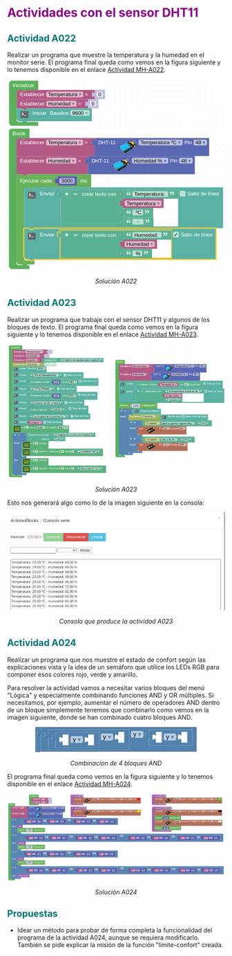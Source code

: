 # <FONT COLOR=#8B008B>Actividades con el sensor DHT11</font>

## <FONT COLOR=#007575>**Actividad A022**</font>
Realizar un programa que muestre la temperatura y la humedad en el monitor serie. El programa final queda como vemos en la figura siguiente y lo tenemos disponible en el enlace [Actividad MH-A022](../programas/MH-A022.abp).

<center>

![Solución A022](../img/actividades/A022.png)

*Solución A022*

</center>

## <FONT COLOR=#007575>**Actividad A023**</font>
Realizar un programa que trabaje con el sensor DHT11 y algunos de los bloques de texto. El programa final queda como vemos en la figura siguiente y lo tenemos disponible en el enlace [Actividad MH-A023](../programas/MH-A023.abp).

<center>

![Solución A023](../img/actividades/A023.png)

*Solución A023*

</center>

Esto nos generará algo como lo de la imagen siguiente en la consola:

<center>

![Consola que produce la actividad A023](../img/actividades/A023C.png)

*Consola que produce la actividad A023*

</center>

## <FONT COLOR=#007575>**Actividad A024**</font>
Realizar un programa que nos muestre el estado de confort según las explicaciones vista y la idea de un semáforo que utilice los LEDs RGB para componer esos colores rojo, verde y amarillo.

Para resolver la actividad vamos a necesitar varios bloques del menú "Lógica" y especialmente combinando funciones AND y OR múltiples. Si necesitamos, por ejemplo, aumentar el número de operadores AND dentro de un bloque simplemente tenemos que combinarlo como vemos en la imagen siguiente, donde se han combinado cuatro bloques AND.

<center>

![Combinacion de 4 bloques AND](../img/actividades/cuantro-AND.png)

*Combinacion de 4 bloques AND*

</center>

El programa final queda como vemos en la figura siguiente y lo tenemos disponible en el enlace [Actividad MH-A024](../programas/MH-A024.abp).

<center>

![Solución A024](../img/actividades/A024.png)

*Solución A024*

</center>

## <FONT COLOR=#007575>Propuestas</font>

* Idear un método para probar de forma completa la funcionalidad del programa de la actividad A024, aunque se requiera modificarlo. También se pide explicar la misión de la función "limite-confort" creada.
